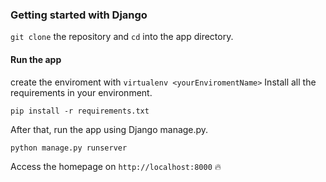 ### Getting started with Django

```git clone``` the repository and ```cd``` into the app directory.

#### Run the app

create the enviroment with ```virtualenv <yourEnviromentName>```
Install all the requirements in your environment.

`pip install -r requirements.txt`

After that, run the app using Django manage.py.

`python manage.py runserver`

Access the homepage on `http://localhost:8000`
:fire:
